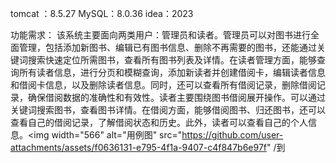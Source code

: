 tomcat ：8.5.27 
MySQL：8.0.36
idea：2023

功能需求：
  该系统主要面向两类用户：管理员和读者。管理员可以对图书进行全面管理，包括添加新图书、编辑已有图书信息、删除不再需要的图书，还能通过关键词搜索快速定位所需图书，查看所有图书列表及详情。在读者管理方面，能够查询所有读者信息，进行分页和模糊查询，添加新读者并创建借阅卡，编辑读者信息和借阅卡信息，以及删除读者信息。同时，还可以查看所有借阅记录，删除借阅记录，确保借阅数据的准确性和有效性。读者主要围绕图书借阅展开操作。可以通过关键词搜索图书，查看图书详情。在借阅方面，能够借阅图书、归还图书，还可以查看自己的借阅记录，了解借阅状态和历史。此外，读者可以查看自己的个人信息。<img width="566" alt="用例图" src="https://github.com/user-attachments/assets/f0636131-e795-4f1a-9407-c4f847b6e97f" /到
